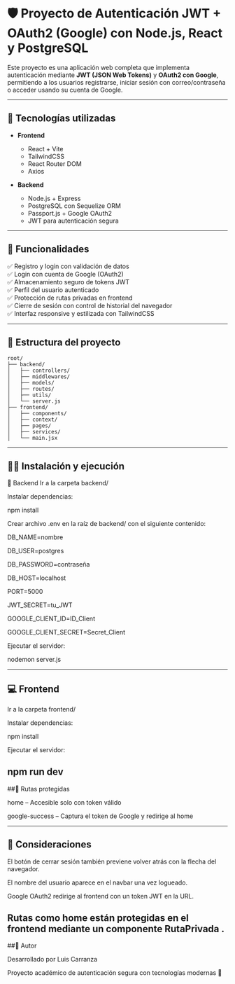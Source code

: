 # 🛡️ Proyecto de Autenticación JWT + OAuth2 (Google) con Node.js, React y PostgreSQL

Este proyecto es una aplicación web completa que implementa autenticación mediante **JWT (JSON Web Tokens)** y **OAuth2 con Google**, permitiendo a los usuarios registrarse, iniciar sesión con correo/contraseña o acceder usando su cuenta de Google.

---

## 🚀 Tecnologías utilizadas

- **Frontend**
  - React + Vite
  - TailwindCSS
  - React Router DOM
  - Axios

- **Backend**
  - Node.js + Express
  - PostgreSQL con Sequelize ORM
  - Passport.js + Google OAuth2
  - JWT para autenticación segura

---

## 🔐 Funcionalidades

✅ Registro y login con validación de datos  
✅ Login con cuenta de Google (OAuth2)  
✅ Almacenamiento seguro de tokens JWT  
✅ Perfil del usuario autenticado  
✅ Protección de rutas privadas en frontend  
✅ Cierre de sesión con control de historial del navegador  
✅ Interfaz responsive y estilizada con TailwindCSS

---


## 🧱 Estructura del proyecto

```plaintext
root/
├── backend/
│   ├── controllers/
│   ├── middlewares/
│   ├── models/
│   ├── routes/
│   ├── utils/
│   └── server.js
├── frontend/
│   ├── components/
│   ├── context/
│   ├── pages/
│   ├── services/
│   └── main.jsx
```
---
## 🧑‍💻 Instalación y ejecución
🔧 Backend
Ir a la carpeta backend/

Instalar dependencias:

npm install

Crear archivo .env en la raíz de backend/ con el siguiente contenido:

DB_NAME=nombre

DB_USER=postgres

DB_PASSWORD=contraseña

DB_HOST=localhost

PORT=5000

JWT_SECRET=tu_JWT

GOOGLE_CLIENT_ID=ID_Client

GOOGLE_CLIENT_SECRET=Secret_Client

Ejecutar el servidor:

nodemon server.js

---
## 💻 Frontend
Ir a la carpeta frontend/

Instalar dependencias:

npm install

Ejecutar el servidor:

npm run dev
---

##🔐 Rutas protegidas

home – Accesible solo con token válido

google-success – Captura el token de Google y redirige al home

---

## 📌 Consideraciones
El botón de cerrar sesión también previene volver atrás con la flecha del navegador.

El nombre del usuario aparece en el navbar una vez logueado.

Google OAuth2 redirige al frontend con un token JWT en la URL.

Rutas como home están protegidas en el frontend mediante un componente RutaPrivada .
---
##🧠 Autor

Desarrollado por Luis Carranza

Proyecto académico de autenticación segura con tecnologías modernas 🔐